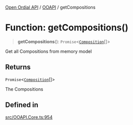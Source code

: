 [Open Ordial API](../../README.md) / [OOAPI](../README.md) / getCompositions

# Function: getCompositions()

> **getCompositions**(): `Promise`\<[`Composition`](../classes/Composition.md)[]\>

Get all Compositions from memory model

## Returns

`Promise`\<[`Composition`](../classes/Composition.md)[]\>

The Compositions

## Defined in

[src/OOAPI.Core.ts:954](https://github.com/open-ordinal/open-ordinal-api/blob/70e118e56492403aed907a3616034144dfc18228/src/OOAPI.Core.ts#L954)

